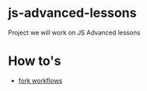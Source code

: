 # js-advanced-lessons
Project we will work on JS Advanced lessons

# How to's

 - [fork workflows](https://www.atlassian.com/git/tutorials/comparing-workflows/forking-workflow)